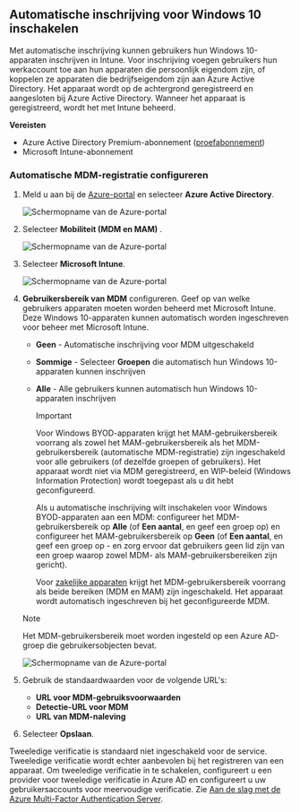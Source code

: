 ## <a name="enable-windows-10-automatic-enrollment"></a>Automatische inschrijving voor Windows 10 inschakelen

Met automatische inschrijving kunnen gebruikers hun Windows 10-apparaten inschrijven in Intune. Voor inschrijving voegen gebruikers hun werkaccount toe aan hun apparaten die persoonlijk eigendom zijn, of koppelen ze apparaten die bedrijfseigendom zijn aan Azure Active Directory. Het apparaat wordt op de achtergrond geregistreerd en aangesloten bij Azure Active Directory. Wanneer het apparaat is geregistreerd, wordt het met Intune beheerd.

**Vereisten**

- Azure Active Directory Premium-abonnement ([proefabonnement](https://go.microsoft.com/fwlink/?LinkID=816845))
- Microsoft Intune-abonnement

### <a name="configure-automatic-mdm-enrollment"></a>Automatische MDM-registratie configureren

1. Meld u aan bij de [Azure-portal](https://portal.azure.com) en selecteer **Azure Active Directory**.

   ![Schermopname van de Azure-portal](../enrollment/media/windows-enroll/auto-enroll-azure-main.png)

2. Selecteer **Mobiliteit (MDM en MAM)** .

   ![Schermopname van de Azure-portal](../enrollment/media/windows-enroll/auto-enroll-mdm.png)

3. Selecteer **Microsoft Intune**.

   ![Schermopname van de Azure-portal](../enrollment/media/windows-enroll/auto-enroll-intune.png)

4. **Gebruikersbereik van MDM** configureren. Geef op van welke gebruikers apparaten moeten worden beheerd met Microsoft Intune. Deze Windows 10-apparaten kunnen automatisch worden ingeschreven voor beheer met Microsoft Intune.

   - **Geen** - Automatische inschrijving voor MDM uitgeschakeld
   - **Sommige** - Selecteer **Groepen** die automatisch hun Windows 10-apparaten kunnen inschrijven
   - **Alle** - Alle gebruikers kunnen automatisch hun Windows 10-apparaten inschrijven

      > [!IMPORTANT]
      > Voor Windows BYOD-apparaten krijgt het MAM-gebruikersbereik voorrang als zowel het MAM-gebruikersbereik als het MDM-gebruikersbereik (automatische MDM-registratie) zijn ingeschakeld voor alle gebruikers (of dezelfde groepen of gebruikers). Het apparaat wordt niet via MDM geregistreerd, en WIP-beleid (Windows Information Protection) wordt toegepast als u dit hebt geconfigureerd.
      >
      > Als u automatische inschrijving wilt inschakelen voor Windows BYOD-apparaten aan een MDM: configureer het MDM-gebruikersbereik op **Alle** (of **Een aantal**, en geef een groep op) en configureer het MAM-gebruikersbereik op **Geen** (of **Een aantal**, en geef een groep op - en zorg ervoor dat gebruikers geen lid zijn van een groep waarop zowel MDM- als MAM-gebruikersbereiken zijn gericht).
      >
      >Voor [zakelijke apparaten](../enrollment/enrollment-restrictions-set.md#blocking-personal-windows-devices) krijgt het MDM-gebruikersbereik voorrang als beide bereiken (MDM en MAM) zijn ingeschakeld. Het apparaat wordt automatisch ingeschreven bij het geconfigureerde MDM.

   > [!NOTE]
   > Het MDM-gebruikersbereik moet worden ingesteld op een Azure AD-groep die gebruikersobjecten bevat.

   ![Schermopname van de Azure-portal](../enrollment/media/windows-enroll/auto-enroll-scope.png)

5. Gebruik de standaardwaarden voor de volgende URL's:
    - **URL voor MDM-gebruiksvoorwaarden**
    - **Detectie-URL voor MDM**
    - **URL van MDM-naleving**

6. Selecteer **Opslaan**.

Tweeledige verificatie is standaard niet ingeschakeld voor de service. Tweeledige verificatie wordt echter aanbevolen bij het registreren van een apparaat. Om tweeledige verificatie in te schakelen, configureert u een provider voor tweeledige verificatie in Azure AD en configureert u uw gebruikersaccounts voor meervoudige verificatie. Zie [Aan de slag met de Azure Multi-Factor Authentication Server](https://docs.microsoft.com/azure/multi-factor-authentication/multi-factor-authentication-get-started-cloud).
